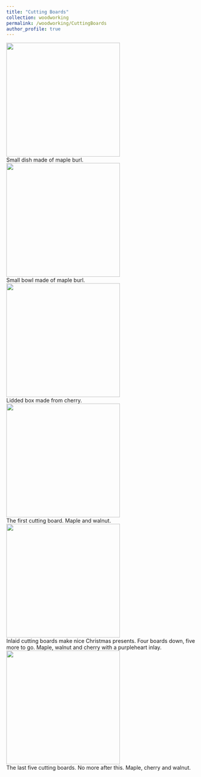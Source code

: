 ```yaml
---
title: "Cutting Boards"
collection: woodworking
permalink: /woodworking/CuttingBoards
author_profile: true
---
```


<div class="gallery">
  <a target="_blank" href="http://malachycampbell.github.io/images/MBdish.jpg">
    <img src="http://malachycampbell.github.io/images/MBdish.jpg" alt="" width="300">
  </a>
  <div class="desc">Small dish made of maple burl.</div>
</div>

<div class="gallery">
  <a target="_blank" href="http://malachycampbell.github.io/images/MBbowl.jpg">
    <img src="http://malachycampbell.github.io/images/MBbowl.jpg" alt="" width="300">
  </a>
  <div class="desc">Small bowl made of maple burl.</div>
</div>

<div class="gallery">
  <a target="_blank" href="http://malachycampbell.github.io/images/LiddedBox.jpg">
    <img src="http://malachycampbell.github.io/images/LiddedBox.jpg" alt="" width="300">
  </a>
  <div class="desc">Lidded box made from cherry.</div>
</div>

<div class="gallery">
  <a target="_blank" href="http://malachycampbell.github.io/images/MW.JPG">
    <img src="http://malachycampbell.github.io/images/MW.JPG" alt="" width="300">
  </a>
  <div class="desc">The first cutting board. Maple and walnut.</div>
</div>

<div class="gallery">
  <a target="_blank" href="http://malachycampbell.github.io/images/CMWP.JPG">
    <img src="http://malachycampbell.github.io/images/CMWP.JPG" alt="" width="300">
  </a>
  <div class="desc">Inlaid cutting boards make nice Christmas presents. Four boards down, five more to go. Maple, walnut and cherry with a purpleheart inlay.</div>
</div>

<div class="gallery">
  <a target="_blank" href="http://malachycampbell.github.io/images/CM.jpeg">
    <img src="http://malachycampbell.github.io/images/CM.jpeg" alt="" width="300">
  </a>
  <div class="desc">The last five cutting boards. No more after this. Maple, cherry and walnut.</div>
</div>
